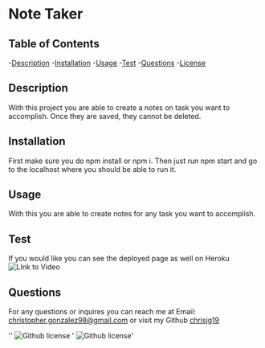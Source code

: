 # Note Taker
  ## Table of Contents
  -[Description](#description)
  -[Installation](#installation)
  -[Usage](#usage)
  -[Test](#test)
  -[Questions](#questions)
  -[License](#license)
  

  ## Description
  With this project you are able to create a notes on task you want to accomplish. Once they are saved, they cannot be deleted.

  ## Installation
  First make sure you do npm install or npm i. Then just run npm start and go to the localhost where you should be able to run it.

  ## Usage
  With this you are able to create notes for any task you want to accomplish.
  

  ## Test
  If you would like you can see the deployed page as well on Heroku ![LInk to Video](https://notetakerbasic.herokuapp.com/notes)

  ## Questions
  For any questions or inquires you can reach me at Email: christopher.gonzalez98@gmail.com
  or visit my Github [chrisjg19](https://github.com/chrisjg19)

  ''
  ![Github license](https://img.shields.io/badge/License-MIT-blue.svg)
 ' ![Github license](https://opensource.org/licenses/MIT)'

